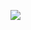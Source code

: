            [![](https://img.shields.io/discord/825559273949626398?color=%237289da&label=Join%20the%20It%20Takes%20Two%20speedrunning%20discord%21&style=for-the-badge&logo=discord&logoColor=white)](https://discord.gg/G7yZpzJqNV)
